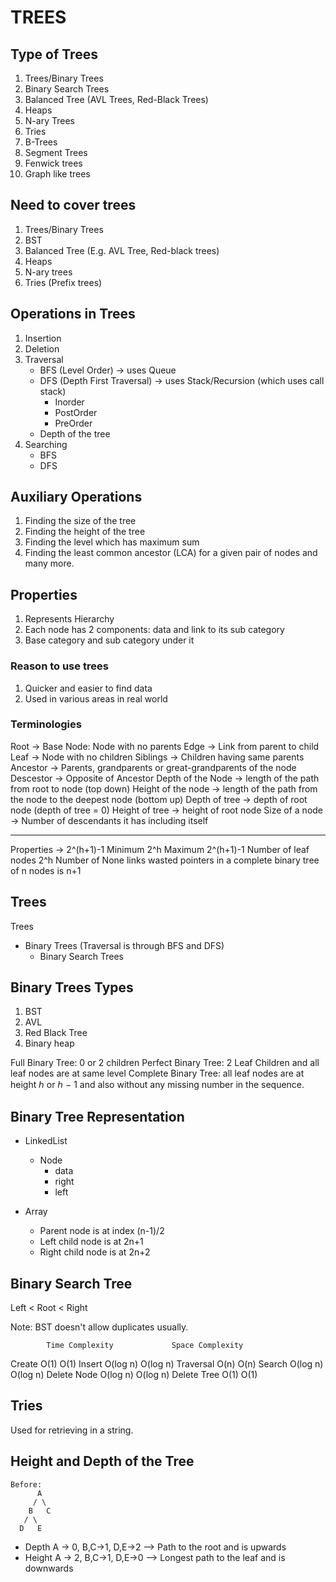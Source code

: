 # TREES

## Type of Trees
1. Trees/Binary Trees 
2. Binary Search Trees 
3. Balanced Tree (AVL Trees, Red-Black Trees)
4. Heaps 
5. N-ary Trees 
6. Tries 
7. B-Trees 
8. Segment Trees 
9. Fenwick trees 
10. Graph like trees

## Need to cover trees
1. Trees/Binary Trees
2. BST
3. Balanced Tree (E.g. AVL Tree, Red-black trees)
4. Heaps
5. N-ary trees
6. Tries (Prefix trees)

## Operations in Trees

1. Insertion
2. Deletion
3. Traversal
   - BFS (Level Order) -> uses Queue
   - DFS (Depth First Traversal) -> uses Stack/Recursion (which uses call stack)
     - Inorder
     - PostOrder
     - PreOrder
   - Depth of the tree
4. Searching
   - BFS
   - DFS

## Auxiliary Operations

1. Finding the size of the tree
2. Finding the height of the tree
3. Finding the level which has maximum sum
4. Finding the least common ancestor (LCA) for a given pair of nodes and many more.

## Properties

1. Represents Hierarchy
2. Each node has 2 components: data and link to its sub category
3. Base category and sub category under it

### Reason to use trees

1. Quicker and easier to find data
2. Used in various areas in real world

### Terminologies

Root -> Base Node: Node with no parents
Edge -> Link from parent to child
Leaf -> Node with no children
Siblings -> Children having same parents
Ancestor -> Parents, grandparents or great-grandparents of the node
Descestor -> Opposite of Ancestor
Depth of the Node -> length of the path from root to node (top down)
Height of the node -> length of the path from the node to the deepest node (bottom up)
Depth of tree -> depth of root node (depth of tree = 0)
Height of tree -> height of root node
Size of a node -> Number of descendants it has including itself

-----------------------------------------------------
Properties -> 2^(h+1)-1
Minimum 2^h
Maximum 2^(h+1)-1
Number of leaf nodes 2^h
Number of None links wasted pointers in a complete binary tree of n nodes is n+1

## Trees

Trees
  - Binary Trees (Traversal is through BFS and DFS)
    - Binary Search Trees


## Binary Trees Types
1. BST
2. AVL
3. Red Black Tree
4. Binary heap

Full Binary Tree: 0 or 2 children
Perfect Binary Tree: 2 Leaf Children and all leaf nodes are at same level
Complete Binary Tree: all leaf nodes are at height ℎ or ℎ − 1 and also without any missing number in the sequence.

## Binary Tree Representation

- LinkedList
  - Node
    - data
    - right
    - left

- Array
  - Parent node is at index (n-1)/2
  - Left child node is at 2n+1
  - Right child node is at 2n+2

## Binary Search Tree

Left < Root < Right

Note: BST doesn't allow duplicates usually. 

            Time Complexity             Space Complexity
Create          O(1)                           O(1)
Insert          O(log n)                       O(log n)
Traversal       O(n)                           O(n)
Search          O(log n)                       O(log n)
Delete Node     O(log n)                       O(log n)
Delete Tree     O(1)                           O(1)

## Tries

Used for retrieving in a string.

## Height and Depth of the Tree

    Before:
          A
         / \
        B   C
       / \    
      D   E

- Depth  A -> 0, B,C->1, D,E->2 --> Path to the root and is upwards
- Height A -> 2, B,C->1, D,E->0 --> Longest path to the leaf and is downwards
